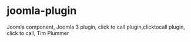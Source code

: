 joomla-plugin
=============

Joomla component, Joomla 3 plugin, click to call plugin,clicktocall plugin, click to call, Tim Plummer
